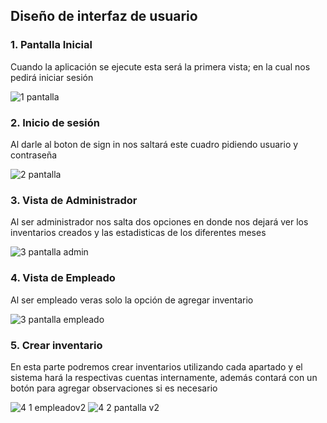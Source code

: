 ## Diseño de interfaz de usuario

### 1. Pantalla Inicial
   Cuando la aplicación se ejecute esta será la primera vista; en la cual nos pedirá iniciar sesión
   
   ![1 pantalla](https://user-images.githubusercontent.com/104042510/184979473-a79289e5-f772-4470-8513-5e32421766de.png)
   
### 2. Inicio de sesión
   Al darle al boton de sign in nos saltará este cuadro pidiendo usuario y contraseña
   
   ![2 pantalla](https://user-images.githubusercontent.com/104042510/184982312-373021d6-d30c-4d3f-9830-5ea30374ece4.png)
   
### 3. Vista de Administrador
   Al ser administrador nos salta dos opciones en donde nos dejará ver los inventarios creados y las estadisticas de los diferentes meses
   
   ![3 pantalla admin](https://user-images.githubusercontent.com/104042510/185063873-71f5fc08-2ddc-40f5-90cf-34a89aca28fe.png)

### 4. Vista de Empleado
   Al ser empleado veras solo la opción de agregar inventario
   
   ![3 pantalla empleado](https://user-images.githubusercontent.com/104042510/185064004-04710ca6-28ab-4da4-aa22-1104680ca672.png)
   
### 5. Crear inventario
   En esta parte podremos crear inventarios utilizando cada apartado y el sistema hará la respectivas cuentas internamente, además contará con un botón para agregar        observaciones si es necesario
   
   ![4 1 empleadov2](https://user-images.githubusercontent.com/104042510/187289341-e8af94f6-8168-4ca6-8a79-0c65cf8e0cac.png)
   ![4 2 pantalla v2](https://user-images.githubusercontent.com/104042510/187289359-675cbef6-4556-41fb-b58b-6950c92d035a.png)
